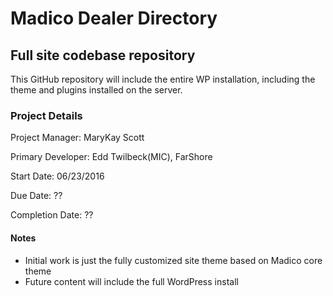 Madico Dealer Directory
===

Full site codebase repository
---

This GitHub repository will include the entire WP installation, including the theme and plugins installed on the server.

### Project Details
Project Manager: MaryKay Scott

Primary Developer: Edd Twilbeck(MIC), FarShore

Start Date: 06/23/2016

Due Date: ??

Completion Date: ??

#### Notes
* Initial work is just the fully customized site theme based on Madico core theme
* Future content will include the full WordPress install
